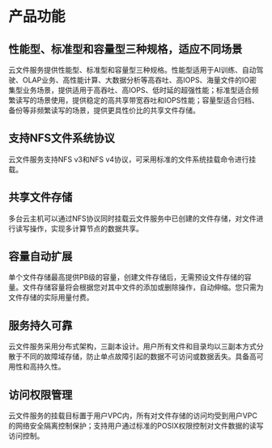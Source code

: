 # 产品功能

## 性能型、标准型和容量型三种规格，适应不同场景
云文件服务提供性能型、标准型和容量型三种规格。性能型适用于AI训练、自动驾驶、OLAP业务、高性能计算、大数据分析等高吞吐、高IOPS、海量文件的IO密集型业务场景，提供适用于高吞吐、高IOPS、低时延的超强性能；标准型适合频繁读写的场景使用，提供稳定的高共享带宽吞吐和IOPS性能；容量型适合归档、备份等非频繁读写的场景，提供更具性价比的共享文件存储。

## 支持NFS文件系统协议

云文件服务支持NFS v3和NFS v4协议，可采用标准的文件系统挂载命令进行挂载。

## 共享文件存储

多台云主机可以通过NFS协议同时挂载云文件服务中已创建的文件存储，对文件进行读写操作，实现多计算节点的数据共享。

## 容量自动扩展

单个文件存储最高提供PB级的容量，创建文件存储后，无需预设文件存储的容量。文件存储容量将会根据您对其中文件的添加或删除操作，自动伸缩。您只需为文件存储的实际用量付费。

## 服务持久可靠

云文件服务采用分布式架构，三副本设计。用户所有文件和目录均以三副本方式分散于不同的故障域存储，防止单点故障引起的数据不可访问或数据丢失。具备高可用性和高持久性。

## 访问权限管理

云文件服务的挂载目标置于用户VPC内，所有对文件存储的访问均受到用户VPC的网络安全隔离控制保护；支持用户通过标准的POSIX权限控制对文件数据的读写访问控制。

